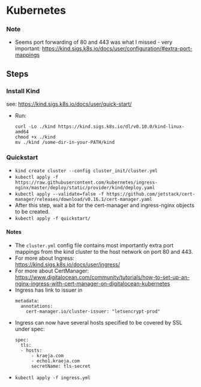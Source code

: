 # Kubernetes

### Note
* Seems port forwarding of 80 and 443 was what I missed - very important: 
https://kind.sigs.k8s.io/docs/user/configuration/#extra-port-mappings

## Steps

### Install Kind
see: https://kind.sigs.k8s.io/docs/user/quick-start/
* Run:
    ```
    curl -Lo ./kind https://kind.sigs.k8s.io/dl/v0.10.0/kind-linux-amd64
    chmod +x ./kind
    mv ./kind /some-dir-in-your-PATH/kind
    ```

### Quickstart
* `kind create cluster --config cluster_init/cluster.yml `
* `kubectl apply -f https://raw.githubusercontent.com/kubernetes/ingress-nginx/master/deploy/static/provider/kind/deploy.yaml`
* `kubectl apply --validate=false -f https://github.com/jetstack/cert-manager/releases/download/v0.16.1/cert-manager.yaml`
* After this step, wait a bit for the cert-manager and ingress-nginx objects to be created.
* `kubectl apply -f quickstart/`

#### Notes
* The `cluster.yml` config file contains most importantly extra port mappings from the kind cluster to the host network on port 80 and 443.
* For more about Ingress: \
    https://kind.sigs.k8s.io/docs/user/ingress/
* For more about CertManager: \
    https://www.digitalocean.com/community/tutorials/how-to-set-up-an-nginx-ingress-with-cert-manager-on-digitalocean-kubernetes
* Ingress has link to issuer in
    ```
    metadata:
      annotations:
        cert-manager.io/cluster-issuer: "letsencrypt-prod"
    ```
* Ingress can now have several hosts specified to be covered by SSL under spec:
    ```
    spec:
      tls:
      - hosts:
          - kraeja.com
          - echo1.kraeja.com
          secretName: tls-secret
    ```
* `kubectl apply -f ingress.yml`